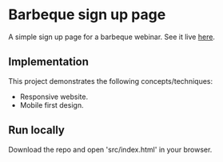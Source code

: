 # Barbeque sign up page

A simple sign up page for a barbeque webinar. See it live [here](https://tasxatzial.github.io/barbeque-signup-page).

## Implementation

This project demonstrates the following concepts/techniques:

* Responsive website.
* Mobile first design.

## Run locally

Download the repo and open 'src/index.html' in your browser.
